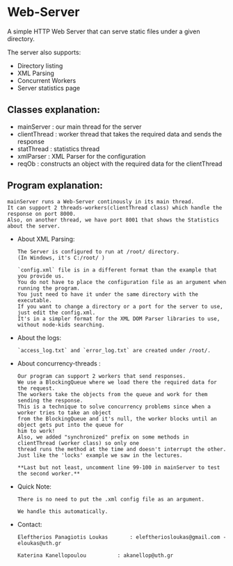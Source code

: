 # Web-Server

A simple HTTP Web Server that can serve static files under a given directory.

The server also supports:
- Directory listing
- XML Parsing
- Concurrent Workers
- Server statistics page

## Classes explanation:
*	mainServer			: our main thread for the server
*	clientThread 			: worker thread that takes the required data and sends the response
*	statThread 			: statistics thread
*	xmlParser			: XML Parser for the configuration
*	reqOb				: constructs an object with the required data for the clientThread

## Program explanation:

	mainServer runs a Web-Server continously in its main thread.
	It can support 2 threads-workers(clientThread class) which handle the response on port 8000.
	Also, on another thread, we have port 8001 that shows the Statistics about the server.

*	About XML Parsing:

		The Server is configured to run at /root/ directory.
		(In Windows, it's C:/root/ )

		`config.xml` file is in a different format than the example that you provide us.
		You do not have to place the configuration file as an argument when running the program.
		You just need to have it under the same directory with the executable.
		If you want to change a directory or a port for the server to use, just edit the config.xml.
		It's in a simpler format for the XML DOM Parser libraries to use, without node-kids searching.

*	About the logs:

		`access_log.txt` and `error_log.txt` are created under /root/.

*	About concurrency-threads :

		Our program can support 2 workers that send responses.
		We use a BlockingQueue where we load there the required data for the request.
		The workers take the objects from the queue and work for them sending the response.
		This is a technique to solve concurrency problems since when a worker tries to take an object
		from the BlockingQueue and it's null, the worker blocks until an object gets put into the queue for
		him to work!
		Also, we added "synchronized" prefix on some methods in clientThread (worker class) so only one
		thread runs the method at the time and doesn't interrupt the other.
		Just like the 'locks' example we saw in the lectures.

		**Last but not least, uncomment line 99-100 in mainServer to test the second worker.**

*	Quick Note:

		There is no need to put the .xml config file as an argument.
		
		We handle this automatically.

*	Contact:

		Eleftherios Panagiotis Loukas 		: eleftheriosloukas@gmail.com - eloukas@uth.gr 
		
		Katerina Kanellopoulou 		  	: akanellop@uth.gr
